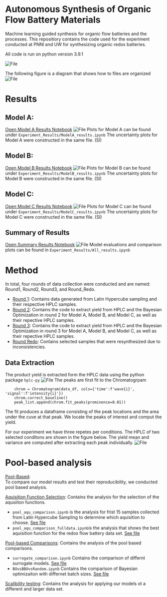 # Autonomous Synthesis of Organic Flow Battery Materials
Machine learning guided synthesis for organic flow batteries and the processes.
This repositiory contains the code used for the experiment conducted at PNNl and UW for synthesizing organic redox batteries.

All code is run on python version 3.9.1


![File](figures/Figure1_OfficialStage.png)

The following figure is a diagram that shows how to files are organized
![File](figures/file_structure.png)

# Results 
## Model A:
[Open Model A Results Notebook](Experiment_Results/ModelA_results.ipynb)
![File](figures/ModelA.png)
Plots for Model A can be found under ```Experiment_Results/ModelA_results.ipynb```
The uncertainty plots for Model A were constructed in the same file. (SI)

## Model B:
[Open Model B Results Notebook](Experiment_Results/ModelB_results.ipynb)
![File](figures/ModelB.png)
Plots for Model B can be found under ```Experiment_Results/ModelB_results.ipynb```
The uncertainty plots for Model B were constructed in the same file. (SI)

## Model C: 
[Open Model C Results Notebook](Experiment_Results/ModelC_results.ipynb)
![File](figures/ModelC.png)
Plots for Model C can be found under ```Experiment_Results/ModelC_results.ipynb```
The uncertainty plots for Model C were constructed in the same file. (SI)

## Summary of Results
[Open Summary Results Notebook](Experiment_Results/All_results.ipynb)
![File](figures/ResultsSummary.png)
Model evaluations and comparison plots can be found in ```Experiment_Results/All_results.ipynb```

# Method
In total, four rounds of data collection were conducted and are named: Round1, Round2, Round3, and Round_Redo. 
- [Round 1](Experiment_Round1): Contains data generated from Latin Hypercube sampling and their respective HPLC samples. 
- [Round 2](Experiment_Round2): Contains the code to extract yield from HPLC and the Bayesian Optimization in round 2 for Model A, Model B, and Model C, as well as their repective HPLC samples. 
- [Round 3](Experiment_Round3): Contains the code to extract yield from HPLC and the Bayesian Optimization in round 3 for Model A, Model B, and Model C, as well as their repective HPLC samples. 
- [Round Redo](Experiment_Round_Redo): Contains selected samples that were resynthesized due to inconsistencies.

## Data Extraction
The product yield is extracted form the HPLC data using the python package ```hplc-py``` 
![File](figures/HPLC.png)
The peaks are first fit to the Chromatogrpam
```
    chrom = Chromatogram(data_df, cols={'time':f'wave{i}', 'signal':f'intensity{i}'})
    chrom.correct_baseline()
    peak_list.append(chrom.fit_peaks(prominence=0.01))
```
The fit produces a dataframe consisting of the peak locations and the area under the cuve at that peak. We locate the peaks of interest and comput the yield.

For our experiment we have three repetes per conditions. The HPLC of two selected conditons are shown in the figure below. The yield mean and variance are computed after extracting each peak individually.
![File](figures/SupFit_repeat.png)

# Pool-based analysis 
[Pool-Based](PoolBased): \
To compare our model results and test their reproducibility, we conducted pool based analysis. 

[Aquisition Function Selection](PoolBased/AcquisitionFunctions): Contains the analysis for the selection of the aqusiiton functions. 
- ```pool_aqu_comparison.ipynb```  is the analysis for frist 15 samples collected from Latin Hypercube Sampling to determine which aquisition to choose. [See file](PoolBased/AcquisitionFunctions/pool_aqu_comparison.ipynb)
- ```pool_aqu_comparison_fulldata.ipynb```is the analysis that shows the best aquisition function for the redox flow battery data set. [See file](PoolBased/AcquisitionFunctions/pool_aqu_comparison_fulldata.ipynb) 

[Pool-based Comparisons](PoolBased/ComparisonTesting): Contains the analysis of the pool based comparisons.
- ```surrogate_comparison.ipynb``` Contains the comparison of differnt surrogate models. [See file](PoolBased/ComparisonTesting/surrogate_comparison.ipynb)
- ```BOvsBBOvsRandom.ipynb``` Contains the comparison of Bayesian optimizaiton with differnet batch sizes. [See file](PoolBased/ComparisonTesting/BOvsBBOvsRandom.ipynb)

[Scalibility testing](PoolBased/ScalabilityTesting/README.md): Contains the analysis for applying our models ot a different and larger data set.